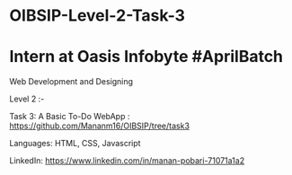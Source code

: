 # OIBSIP-Level-2-Task-3

# Intern at Oasis Infobyte #AprilBatch

Web Development and Designing

Level 2 :- 

Task 3: A Basic To-Do WebApp : https://github.com/Mananm16/OIBSIP/tree/task3

Languages: HTML, CSS, Javascript

LinkedIn: https://www.linkedin.com/in/manan-pobari-71071a1a2
